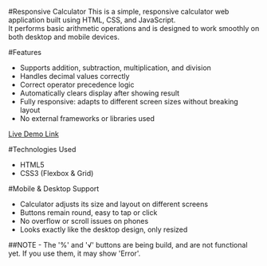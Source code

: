 #Responsive Calculator
This is a simple, responsive calculator web application built using HTML, CSS, and JavaScript.  
It performs basic arithmetic operations and is designed to work smoothly on both desktop and mobile devices.

#Features
- Supports addition, subtraction, multiplication, and division
- Handles decimal values correctly
- Correct operator precedence logic
- Automatically clears display after showing result
- Fully responsive: adapts to different screen sizes without breaking layout
- No external frameworks or libraries used

[Live Demo Link](https://bhaktee13.github.io/Calculator-demo/)

#Technologies Used
- HTML5
- CSS3 (Flexbox & Grid)
  
#Mobile & Desktop Support
- Calculator adjusts its size and layout on different screens
- Buttons remain round, easy to tap or click
- No overflow or scroll issues on phones
- Looks exactly like the desktop design, only resized

##NOTE - The '%' and '√' buttons are being build, and are not functional yet. If you use them, it may show 'Error'.
